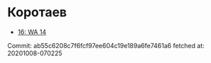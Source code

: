 # Коротаев
- [16: WA 14](16.md)

Commit: ab55c6208c7f6fcf97ee604c19e189a6fe7461a6
 fetched at: 20201008-070225
